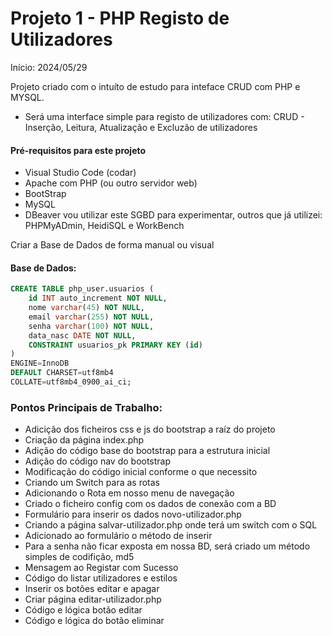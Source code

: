# Projeto 1 - PHP Registo de Utilizadores
Início: 2024/05/29

Projeto criado com o intuíto de estudo para inteface CRUD com PHP e MYSQL.
- Será uma interface simple para registo de utilizadores com:
CRUD - Inserção, Leitura, Atualização e Excluzão de utilizadores 


#### Pré-requisitos para este projeto
- Visual Studio Code (codar)
- Apache com PHP (ou outro servidor web)
- BootStrap
- MySQL
- DBeaver vou utilizar este SGBD para experimentar, outros que já utilizei: PHPMyADmin, HeidiSQL e WorkBench

Criar a Base de Dados de forma manual ou visual

#### Base de Dados:

~~~sql
CREATE TABLE php_user.usuarios (
	id INT auto_increment NOT NULL,
	nome varchar(45) NOT NULL,
	email varchar(255) NOT NULL,
	senha varchar(100) NOT NULL,
	data_nasc DATE NOT NULL,
	CONSTRAINT usuarios_pk PRIMARY KEY (id)
)
ENGINE=InnoDB
DEFAULT CHARSET=utf8mb4
COLLATE=utf8mb4_0900_ai_ci;
~~~

### Pontos Principais de Trabalho:

- Adicição dos ficheiros css e js do bootstrap a raíz do projeto
- Criação da página index.php
- Adição do código base do bootstrap para a estrutura inicial
- Adição do código nav do bootstrap
- Modificação do código inicial conforme o que necessito
- Criando um Switch para as rotas
- Adicionando o Rota em nosso menu de navegação
- Criado o ficheiro config com os dados de conexão com a BD
- Formulário para inserir os dados novo-utilizador.php
- Criando a página salvar-utilizador.php onde terá um switch com o SQL
- Adicionado ao formulário o método de inserir
- Para a senha não ficar exposta em nossa BD, será criado um método simples de codifição, md5
- Mensagem ao Registar com Sucesso
- Código do listar utilizadores e estilos
- Inserir os botões editar e apagar
- Criar página editar-utilizador.php
- Código e lógica botão editar
- Código e lógica do botão eliminar
